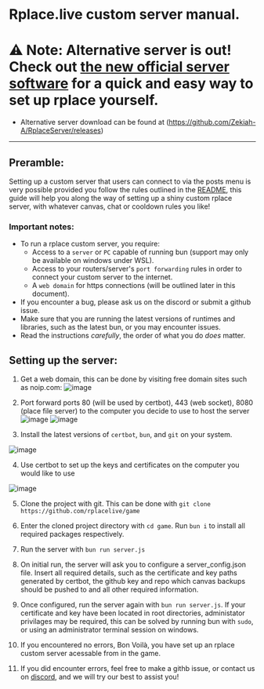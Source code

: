# Rplace.live custom server manual.

# ⚠️ Note: Alternative server is out! Check out [the new official server software](https://github.com/Zekiah-A/RplaceServer) for a quick and easy way to set up rplace yourself.
 - Alternative server download can be found at (https://github.com/Zekiah-A/RplaceServer/releases)
___


## Preramble:
Setting up a custom server that users can connect to via the posts menu is very possible provided you follow the rules outlined in the [README](./README.md), this guide will help you along the way of setting up a shiny custom rplace server, with whatever canvas, chat or cooldown rules you like!

### Important notes:
 - To run a rplace custom server, you require:
    * Access to a `server` or `PC` capable of running bun (support may only be available on windows under WSL). 
    * Access to your routers/server's `port forwarding` rules in order to connect your custom server to the internet.
    * A `web domain` for https connections (will be outlined later in this document).
 - If you encounter a bug, please ask us on the discord or submit a github issue.
 - Make sure that you are running the latest versions of runtimes and libraries, such as the latest bun, or you may encounter issues.
 - Read the instructions *carefully*, the order of what you do *does* matter.

## Setting up the server:
1. Get a web domain, this can be done by visiting free domain sites such as noip.com:
![image](https://user-images.githubusercontent.com/73035340/184674498-37853563-70b9-4f8a-a695-7eb38c99441b.png)
2. Port forward ports 80 (will be used by certbot), 443 (web socket), 8080 (place file server) to the computer you decide to use to host the server
![image](https://user-images.githubusercontent.com/73035340/184675516-b4f6063c-0e27-4ecb-8004-47dded1d0839.png)
![image](https://user-images.githubusercontent.com/73035340/184676979-6683220f-b2f9-44d6-b168-91b18cef22be.png)

3. Install the latest versions of `certbot`, `bun`, and `git` on your system.

![image](https://user-images.githubusercontent.com/73035340/184677594-f7386cb1-2d33-4ea9-b921-02a46e1703fc.png)

4. Use certbot to set up the keys and certificates on the computer you would like to use

![image](https://user-images.githubusercontent.com/73035340/184679276-f5d48324-beb7-421e-a58f-1749705ee75f.png)

5. Clone the project with git. This can be done with `git clone https://github.com/rplacelive/game`

6. Enter the cloned project directory with `cd game`. Run `bun i` to install all required packages respectively.

7. Run the server with `bun run server.js`

8. On initial run, the server will ask you to configure a server_config.json file. Insert all required details, such as the certificate and key paths generated by certbot, the github key and repo which canvas backups should be pushed to and all other required information.

9. Once configured, run the server again with `bun run server.js`. If your certificate and key have been located in root directories, administator privilages may be required, this can be solved by running bun with `sudo`, or using an administrator terminal session on windows.

10. If you encountered no errors, Bon Voilà, you have set up an rplace custom server acessable from in the game.

11. If you did encounter errors, feel free to make a githb issue, or contact us on [discord](https://rplace.live/discord), and we will try our best to assist you!
